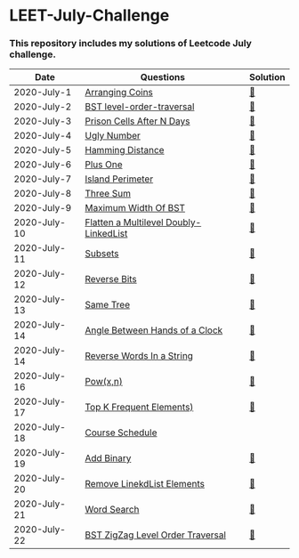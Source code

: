 # LEET-July-Challenge
### This repository includes my solutions of Leetcode July challenge.

|Date|Questions|Solution|
|-----------| -------- | ----------|
|2020-July-1|[Arranging Coins](https://leetcode.com/explore/challenge/card/july-leetcoding-challenge/544/week-1-july-1st-july-7th/3377/)|[📃](arrangeCoins.java)|
|2020-July-2|[BST level-order-traversal](https://leetcode.com/explore/challenge/card/july-leetcoding-challenge/544/week-1-july-1st-july-7th/3378/)|[📃](reverseTraversal.java)|
|2020-July-3|[Prison Cells After N Days](https://leetcode.com/explore/challenge/card/july-leetcoding-challenge/544/week-1-july-1st-july-7th/3379/)|[📃](prisonCell.java)|
|2020-July-4|[Ugly Number](https://leetcode.com/explore/challenge/card/july-leetcoding-challenge/544/week-1-july-1st-july-7th/3380/)|[📃](uglyNum.java)|
|2020-July-5|[Hamming Distance](https://leetcode.com/explore/challenge/card/july-leetcoding-challenge/544/week-1-july-1st-july-7th/3381/)|[📃](hammingDiff.java)|
|2020-July-6|[Plus One](https://leetcode.com/explore/challenge/card/july-leetcoding-challenge/544/week-1-july-1st-july-7th/3382/)|[📃](plusOne.java)|
|2020-July-7|[Island Perimeter](https://leetcode.com/explore/challenge/card/july-leetcoding-challenge/544/week-1-july-1st-july-7th/3383/)|[📃](islandPerimeter.java)|
|2020-July-8|[Three Sum](https://leetcode.com/explore/challenge/card/july-leetcoding-challenge/545/week-2-july-8th-july-14th/3384/)|[📃](threeSum.java)|
|2020-July-9|[Maximum Width Of BST](https://leetcode.com/explore/featured/card/july-leetcoding-challenge/545/week-2-july-8th-july-14th/3385/)|[📃](BSTwidth.java)|
|2020-July-10|[Flatten a Multilevel Doubly-LinkedList](https://leetcode.com/explore/challenge/card/july-leetcoding-challenge/545/week-2-july-8th-july-14th/3386/)|[📃](flattenDL.java)|
|2020-July-11|[Subsets](https://leetcode.com/explore/challenge/card/july-leetcoding-challenge/545/week-2-july-8th-july-14th/3387/)|[📃](subsets.java)|
|2020-July-12|[Reverse Bits](https://leetcode.com/explore/challenge/card/july-leetcoding-challenge/545/week-2-july-8th-july-14th/3388/)|[📃](reverseInt.java)|
|2020-July-13|[Same Tree](https://leetcode.com/explore/challenge/card/july-leetcoding-challenge/545/week-2-july-8th-july-14th/3389/)|[📃](sameTree.java)|
|2020-July-14|[Angle Between Hands of a Clock](https://leetcode.com/explore/challenge/card/july-leetcoding-challenge/545/week-2-july-8th-july-14th/3390/)|[📃](clockAngle.java)|
|2020-July-14|[Reverse Words In a String](https://leetcode.com/explore/challenge/card/july-leetcoding-challenge/546/week-3-july-15th-july-21st/3391/)|[📃](reverseWords.java)|
|2020-July-16|[Pow(x,n)](https://leetcode.com/explore/challenge/card/july-leetcoding-challenge/546/week-3-july-15th-july-21st/3392/)|[📃](pow.java)|
|2020-July-17|[Top K Frequent Elements)](https://leetcode.com/explore/challenge/card/july-leetcoding-challenge/546/week-3-july-15th-july-21st/3393/)|[📃](frequentEle.java)|
|2020-July-18|[Course Schedule](https://leetcode.com/explore/challenge/card/july-leetcoding-challenge/546/week-3-july-15th-july-21st/3394/)||
|2020-July-19|[Add Binary](https://leetcode.com/explore/challenge/card/july-leetcoding-challenge/546/week-3-july-15th-july-21st/3395/)|[📃](addBinary.java)|
|2020-July-20|[Remove LinekdList Elements](https://leetcode.com/explore/challenge/card/july-leetcoding-challenge/546/week-3-july-15th-july-21st/3396/)|[📃](removeLinkedList.java)|
|2020-July-21|[Word Search](https://leetcode.com/explore/challenge/card/july-leetcoding-challenge/546/week-3-july-15th-july-21st/3397/)|[📃](wordSearch.java)|
|2020-July-22|[BST ZigZag Level Order Traversal](https://leetcode.com/explore/challenge/card/july-leetcoding-challenge/547/week-4-july-22nd-july-28th/3398/)|[📃](zigzagTravsersal.java)|
